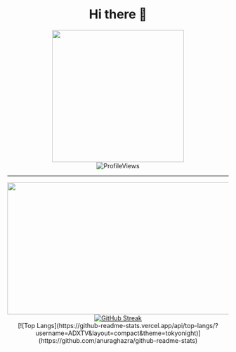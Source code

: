 <!--
**ADXTV/ADXTV** is a ✨ _special_ ✨ repository because its `README.md` (this file) appears on your GitHub profile.

Here are some ideas to get you started:

- 🔭 I’m currently working on ...
- 🌱 I’m currently learning ...
- 👯 I’m looking to collaborate on ...
- 🤔 I’m looking for help with ...
- 💬 Ask me about ...
- 📫 How to reach me: ...
- 😄 Pronouns: ...
- ⚡ Fun fact: ...
-->
<div id="header" align="center">
  <h1>Hi there 👋</h1>
  <img src="https://media0.giphy.com/media/v1.Y2lkPTc5MGI3NjExaWFlNGZ0dG52czBrOGl5djl0aWMwNWc4MXduYjcwbDBkdjJ5cXZ1OCZlcD12MV9pbnRlcm5hbF9naWZfYnlfaWQmY3Q9Zw/oYQ9HRm5Mo7VXeMNVR/giphy.gif" width="300"/>
</div>
<div align="center">
    <img src="https://komarev.com/ghpvc/?username=ADXTV&style=for-the-badge&color=blue" alt="ProfileViews"/>
</div>

---

<div align="center">
  <img src="https://media.giphy.com/media/dWesBcTLavkZuG35MI/giphy.gif" width="600" height="300"/>
</div>
<div align="center">
  <a href="https://git.io/streak-stats"><img src="https://github-readme-streak-stats.herokuapp.com?user=ADXTV&theme=tokyonight&hide_border=true&border_radius=3.7" alt="GitHub Streak" /></a>
</div>

<div align="center">
  [![Top Langs](https://github-readme-stats.vercel.app/api/top-langs/?username=ADXTV&layout=compact&theme=tokyonight)](https://github.com/anuraghazra/github-readme-stats)
</div>
